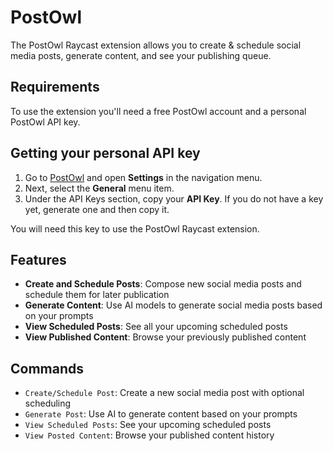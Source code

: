 # PostOwl

The PostOwl Raycast extension allows you to create & schedule social media posts, generate content, and see your publishing queue.

## Requirements

To use the extension you'll need a free PostOwl account and a personal PostOwl API key.

## Getting your personal API key

1. Go to [PostOwl](https://postowl.io/) and open **Settings** in the navigation menu.
2. Next, select the **General** menu item.
3. Under the API Keys section, copy your **API Key**. If you do not have a key yet, generate one and then copy it.

You will need this key to use the PostOwl Raycast extension.

## Features

- **Create and Schedule Posts**: Compose new social media posts and schedule them for later publication
- **Generate Content**: Use AI models to generate social media posts based on your prompts
- **View Scheduled Posts**: See all your upcoming scheduled posts
- **View Published Content**: Browse your previously published content

## Commands

- `Create/Schedule Post`: Create a new social media post with optional scheduling
- `Generate Post`: Use AI to generate content based on your prompts
- `View Scheduled Posts`: See your upcoming scheduled posts
- `View Posted Content`: Browse your published content history

